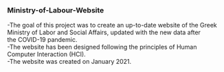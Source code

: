 ### Ministry-of-Labour-Website

-The goal of this project was to create an up-to-date website of the Greek Ministry of Labor and Social Affairs, updated with the new data after  
  the COVID-19 pandemic.   
-The website has been designed following the principles of Human Computer Interaction (HCI).  
-The website was created on January 2021.
